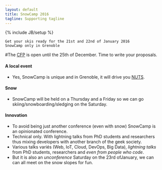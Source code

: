 ```yaml
---
layout: default
title: SnowCamp 2016
tagline: Supporting tagline
---
```

{% include JB/setup %}

    Get your skis ready for the 21st and 22nd of January 2016
    SnowCamp only in Grenoble

#The [CFP](https://cfp.snowcamp.io) is open until the 25th of December. Time to write your proposals.

#### A local event
-   Yes, SnowCamp is unique and in Grenoble, it will drive you [NUTS](http://www.grenoble-tourisme.com/en/discover/gastronomy/local-specialties-and-products/).

#### Snow
-   SnowCamp will be held on a Thursday and a Friday so we can go skiing/snowboarding/sledging on the Saturday.

#### Innovation
-   To avoid being just another conference (even with snow) SnowCamp is an opinionated conference.
-   Technical only.
    With lightning talks from PhD students and researchers thus mixing developers with another branch of the geek society.
-   Various talks variés (Web, IoT, Cloud, DevOps, Big Data), *lightning talks* from PhD students, researchers and *even from people who code*.
-   But it is also an *unconference* Saturday on the 23rd ofJanuary, we can can all meet on the snow slopes for fun.

